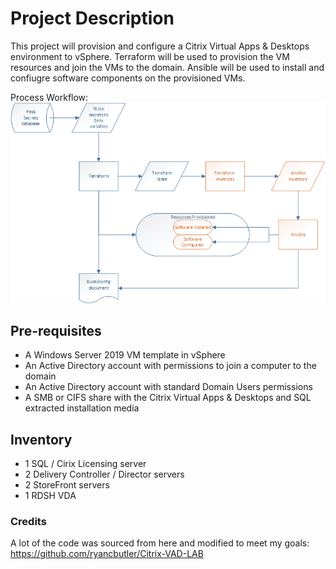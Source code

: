 # Project Description

This project will provision and configure a Citrix Virtual Apps & Desktops environment to vSphere.  Terraform will be used to provision the VM resources and join the VMs to the domain.  Ansible will be used to install and confiugre software components on the provisioned VMs.

Process Workflow: \
![](tf_workflow.png)

## Pre-requisites
- A Windows Server 2019 VM template in vSphere
- An Active Directory account with permissions to join a computer to the domain
- An Active Directory account with standard Domain Users permissions
- A SMB or CIFS share with the Citrix Virtual Apps & Desktops and SQL extracted installation media

## Inventory
- 1 SQL / Cirix Licensing server
- 2 Delivery Controller / Director servers
- 2 StoreFront servers
- 1 RDSH VDA

### Credits
A lot of the code was sourced from here and modified to meet my goals: \
https://github.com/ryancbutler/Citrix-VAD-LAB
